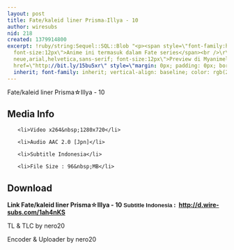 ```yaml
---
layout: post
title: Fate/kaleid liner Prisma☆Illya - 10
author: wiresubs
nid: 218
created: 1379914800
excerpt: !ruby/string:Sequel::SQL::Blob "<p><span style=\"font-family:helvetica neue,arial,helvetica,sans-serif;
  font-size:12px\">Anime ini termasuk dalam Fate series</span><br />\r\n<span style=\"font-family:helvetica
  neue,arial,helvetica,sans-serif; font-size:12px\">Preview di Myanimelist :&nbsp;<a
  href=\"http://bit.ly/15bu5xr\" style=\"margin: 0px; padding: 0px; border: 0px; font-style:
  inherit; font-family: inherit; vertical-align: baseline; color: rgb(21, 106, 163);\">http://bit.ly/15bu5xr</a></span></p>\r\n"
---
```

<p class="rtecenter">Fate/kaleid liner Prisma☆Illya - 10</p>

<h2>Media Info</h2>

<ul>
	<li>Video x264&nbsp;1280x720</li>
	<li>Audio AAC 2.0 [Jpn]</li>
	<li>Subtitle Indonesia</li>
	<li>File Size : 96&nbsp;MB</li>
</ul>

<h2>Download</h2>

<p><strong>Link&nbsp;Fate/kaleid liner Prisma☆Illya - 10</strong><strong><span style="background-color:rgb(255, 255, 255); font-family:sans-serif,arial,verdana,trebuchet ms; font-size:13px">&nbsp;Subtitle Indonesia</span><strong>&nbsp;:&nbsp; <a href="http://d.wire-subs.com/1ah4nKS">http://d.wire-subs.com/1ah4nKS</a></strong></strong></p>

<p>TL &amp; TLC by nero20<br />
Encoder &amp; Uploader by nero20</p>
